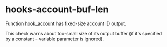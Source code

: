 # hooks-account-buf-len

Function [hook_account](https://xrpl-hooks.readme.io/reference/hook_account) has fixed-size account ID output.

This check warns about too-small size of its output buffer (if it's specified by a constant - variable parameter is ignored).
